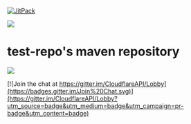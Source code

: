 
[![JitPack][jitpack-img]][jitpack-url]


[![](https://jitpack.io/v/RoboFlax/test-project.svg)](https://jitpack.io/#RoboFlax/test-project)
# test-repo's maven repository
[![](https://jitpack.io/v/RoboFlax/Cloudflare.svg)](https://jitpack.io/#RoboFlax/Cloudflare)

[![Join the chat at https://gitter.im/CloudflareAPI/Lobby](https://badges.gitter.im/Join%20Chat.svg)](https://gitter.im/CloudflareAPI/Lobby?utm_source=badge&utm_medium=badge&utm_campaign=pr-badge&utm_content=badge)

[jitpack-url]: https://jitpack.io/#RoboFlax/test-project
[jitpack-img]: https://jitpack.io/v/RoboFlax/test-project.svg
